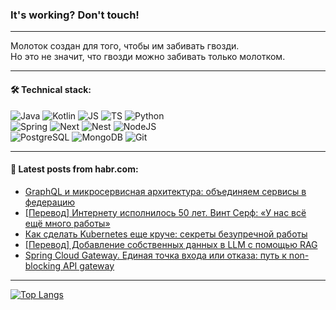### It's working? Don't touch!

---
Молоток создан для того, чтобы им забивать гвозди. <br>
Но это не значит, что гвозди можно забивать только молотком.

---

#### 🛠️ Technical stack:

![Java](https://img.shields.io/badge/Java-informational?logo=Oracle&style=flat&logoColor=white&color=FF4500)
![Kotlin](https://img.shields.io/badge/Kotlin-informational?logo=Kotlin&style=flat&logoColor=white&color=774D97)
![JS](https://img.shields.io/badge/JS-informational?logo=javaScript&style=flat&logoColor=black&color=F7Df1E)
![TS](https://img.shields.io/badge/TypeScript-informational?logo=typeScript&style=flat&logoColor=black&color=017acc)
![Python](https://img.shields.io/badge/Python-informational?logo=Python&style=flat&logoColor=black&color=ffdd54) <br>
![Spring](https://img.shields.io/badge/SpringBoot-informational?logo=SpringBoot&style=flat&logoColor=white&color=6DB33F) 
![Next](https://img.shields.io/badge/Next.js-informational?logo=Next.js&style=flat&logoColor=white&color=3671a1)
![Nest](https://img.shields.io/badge/NestJS-informational?logo=NestJS&style=flat&logoColor=white&color=E0234E)
![NodeJS](https://img.shields.io/badge/NodeJS-informational?logo=node.js&style=flat&logoColor=white&color=70A760) <br>
![PostgreSQL](https://img.shields.io/badge/PostgreSQL-informational?logo=PostgreSQL&style=flat&logoColor=white&color=DAA520)
![MongoDB](https://img.shields.io/badge/MongoDB-informational?logo=MongoDB&style=flat&logoColor=white&color=870000)
![Git](https://img.shields.io/badge/Git-informational?logo=git&style=flat&logoColor=white&color=f74e28)

___

#### 💬 Latest posts from habr.com:

<!-- BLOG-POST-LIST:START -->
- [GraphQL и микросервисная архитектура: объединяем сервисы в федерацию](https://habr.com/ru/companies/sberbank/articles/779782/?utm_source=habrahabr&utm_medium=rss&utm_campaign=779782)
- [[Перевод] Интернету исполнилось 50 лет. Винт Серф: «У нас всё ещё много работы»](https://habr.com/ru/companies/vk/articles/776906/?utm_source=habrahabr&utm_medium=rss&utm_campaign=776906)
- [Как сделать Kubernetes еще круче: секреты безупречной работы](https://habr.com/ru/companies/leroy_merlin/articles/777588/?utm_source=habrahabr&utm_medium=rss&utm_campaign=777588)
- [[Перевод] Добавление собственных данных в LLM с помощью RAG](https://habr.com/ru/companies/wunderfund/articles/779748/?utm_source=habrahabr&utm_medium=rss&utm_campaign=779748)
- [Spring Cloud Gateway. Единая точка входа или отказа: путь к non-blocking API gateway](https://habr.com/ru/companies/rosbank/articles/779770/?utm_source=habrahabr&utm_medium=rss&utm_campaign=779770)
<!-- BLOG-POST-LIST:END -->

---
[![Top Langs](https://github-readme-stats-git-master-advtsetting-gmailcom.vercel.app/api/top-langs/?username=zloylis&langs_count=10&hide_title=false&title_color=e6edf3&size_weight=0.5&count_weight=0.5&layout=compact&hide_border=true&theme=dracula)](https://github.com/zloylis)

<!-- ![GitHub stats](https://github-readme-stats-git-master-advtsetting-gmailcom.vercel.app/api?username=zloylis&show_icons=true&hide_border=true&theme=dracula&hide_title=true&include_all_commits=true&count_private=true&hide=contribs&hide_rank=true) -->
